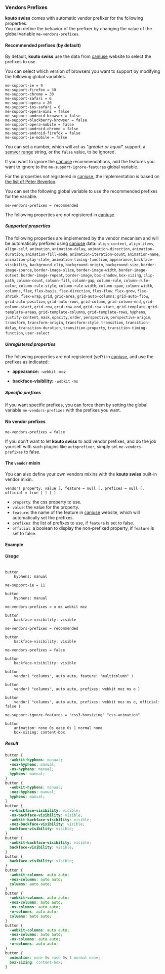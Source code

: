 ### Vendors Prefixes

**kouto swiss** comes with automatic vendor prefixer for the following properties.  
You can define the behavior of the prefixer by changing the value of the global variable `me-vendors-prefixes`.

#### Recommended prefixes (by default)

By default, **kouto swiss** use the data from [caniuse](http://caniuse.com) website to select the prefixes to use.

You can select which version of browsers you want to support by modifying the following global variables.

    me-support-ie = 9
    me-support-firefox = 30
    me-support-chrome = 30
    me-support-safari = 6
    me-support-opera = 20
    me-support-ios-safari = 6
    me-support-opera-mini = false
    me-support-android-browser = false
    me-support-blackberry-browser = false
    me-support-opera-mobile = false
    me-support-android-chrome = false
    me-support-android-firefox = false
    me-support-ie-mobile = false

You can set a number, which will act as "*greater or equal*" support, a [semver range](https://github.com/isaacs/node-semver#ranges) string, or the `false` value, to be ignored.

If you want to ignore the [caniuse](http://caniuse.com) recommendations, add the features you want to ignore to the `me-support-ignore-features` global variable.

For the properties not registered in [caniuse](http://caniuse.com), the implementation is based on [the list of Peter Beverloo](http://peter.sh/experiments/vendor-prefixed-css-property-overview/).

You can set the following global variable to use the recommended prefixes for the variable.

    me-vendors-prefixes = recommended

The following properties are not registered in [caniuse](http://caniuse.com).

##### Supported properties

The following properties are implemented by the vendor mecanism and will be automaticaly prefixed using [caniuse](http://caniuse.com) data: `align-content`, `align-items`, `align-self`, `animation`, `animation-delay`, `animation-direction`, `animation-duration`, `animation-fill-mode`, `animation-iteration-count`, `animation-name`, `animation-play-state`, `animation-timing-function`, `appearance`, `backface-visibility`, `background-clip`, `background-origin`, `background-size`, `border-image-source`, `border-image-slice`, `border-image-width`, `border-image-outset`, `border-image-repeat`, `border-image`, `box-shadow`, `box-sizing`, `clip-path`, `column-count`, `column-fill`, `column-gap`, `column-rule`, `column-rule-color`, `column-rule-style`, `column-rule-width`, `column-span`, `column-width`, `columns`, `flex`, `flex-basis`, `flex-direction`, `flex-flow`, `flex-grow`, `flex-shrink`, `flex-wrap`, `grid`, `grid-area`, `grid-auto-columns`, `grid-auto-flow`, `grid-auto-position`, `grid-auto-rows`, `grid-column`, `grid-column-end`, `grid-column-start`, `grid-row`, `grid-row-end`, `grid-row-start`, `grid-template`, `grid-template-areas`, `grid-template-columns`, `grid-template-rows`, `hyphens`, `justify-content`, `mask`, `opacity`, `order`, `perspective`, `perspective-origin`, `transform`, `transform-origin`, `transform-style`, `transition`, `transition-delay`, `transition-duration`, `transition-property`, `transition-timing-function`, `user-select`

##### Unregistered properties

The following properties are not registered (yet?) in [caniuse](http://caniuse.com), and use the prefixes as indicated:

* **appearance:** `-webkit` `-moz`

* **backface-visibility:** `-webkit` `-ms`

##### Specific prefixes

If you want specific prefixes, you can force them by setting the global variable `me-vendors-prefixes` with the prefixes you want.  

#### No vendor prefixes

    me-vendors-prefixes = false

If you don't want to let **kouto swiss** to add vendor prefixes, and do the job yourself with such plugins like `autoprefixer`, simply set `me-vendors-prefixes` to false.

#### The `vendor` mixin

You can also define your own vendors mixins with the **kouto swiss** built-in vendor mixin.

`vendor( property, value [, feature = null [, prefixes = null [, official = true ] ] ] )`

* `property`: the css property to use.
* `value`: the value for the property.
* `feature`: the name of the feature in [caniuse](http://caniuse.com) website, which will automatically set the prefixes.
* `prefixes`: the list of prefixes to use, if `feature` is set to false.
* `official`: a boolean to display the non-prefixed property, if `feature` is set to false.

#### Example

##### Usage

```stylus

button
    hyphens: manual

me-support-ie = 11

button
    hyphens: manual

me-vendors-prefixes = o ms webkit moz

button
    backface-visibility: visible

me-vendors-prefixes = recommended

button
    backface-visibility: visible

me-vendors-prefixes = false

button
    backface-visibility: visible

button
    vendor( "columns", auto auto, feature: "multicolumn" )

button
    vendor( "columns", auto auto, prefixes: webkit moz ms o )

button
    vendor( "columns", auto auto, prefixes: webkit moz ms o, official: false )

me-support-ignore-features = "css3-boxsizing" "css-animation"

button
    animation: none 0s ease 0s 1 normal none
    box-sizing: content-box
```

##### Result

```css
button {
  -webkit-hyphens: manual;
  -moz-hyphens: manual;
  -ms-hyphens: manual;
  hyphens: manual;
}
button {
  -webkit-hyphens: manual;
  -moz-hyphens: manual;
  hyphens: manual;
}
button {
  -o-backface-visibility: visible;
  -ms-backface-visibility: visible;
  -webkit-backface-visibility: visible;
  -moz-backface-visibility: visible;
  backface-visibility: visible;
}
button {
  -webkit-backface-visibility: visible;
  backface-visibility: visible;
}
button {
  backface-visibility: visible;
}
button {
  -webkit-columns: auto auto;
  -moz-columns: auto auto;
  columns: auto auto;
}
button {
  -webkit-columns: auto auto;
  -moz-columns: auto auto;
  -ms-columns: auto auto;
  -o-columns: auto auto;
  columns: auto auto;
}
button {
  -webkit-columns: auto auto;
  -moz-columns: auto auto;
  -ms-columns: auto auto;
  -o-columns: auto auto;
}
button {
  animation: none 0s ease 0s 1 normal none;
  box-sizing: content-box;
}
```
